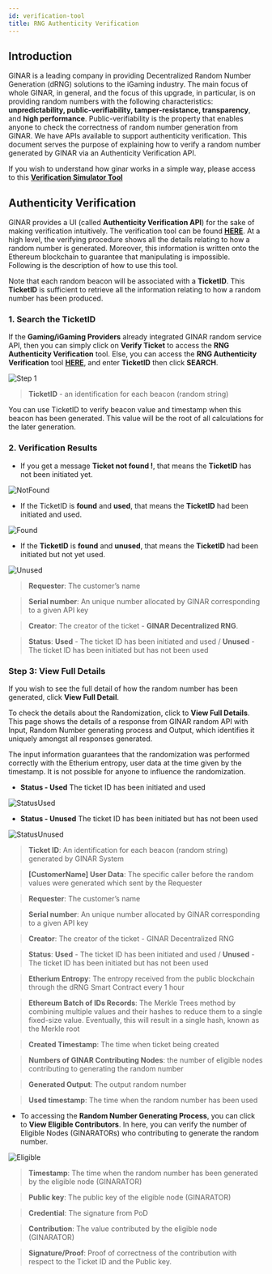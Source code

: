```yaml
---
id: verification-tool
title: RNG Authenticity Verification
---
```


## Introduction

GINAR is a leading company in providing Decentralized Random Number Generation (dRNG) solutions to the iGaming industry. The main focus of whole GINAR, in general, and the focus of this upgrade, in particular, is on providing random numbers with the following characteristics: **unpredictability, public-verifiability, tamper-resistance, transparency**, and **high performance**. Public-verifiability is the property that enables anyone to check the correctness of random number generation from GINAR. We have APIs available to support authenticity verification. This document serves the purpose of explaining how to verify a random number generated by GINAR via an Authenticity Verification API.

If you wish to understand how ginar works in a simple way, please access to this [**Verification Simulator Tool**](https://simulator.ginar.io/#/)


## Authenticity Verification

GINAR provides a UI (called **Authenticity Verification API**) for the sake of making verification intuitively. The verification tool can be found [**HERE**](https://blackbox.ginar.io). At a high level, the verifying procedure shows all the details relating to how a random number is generated. Moreover, this information is written onto the Ethereum blockchain to guarantee that manipulating is impossible. Following is the description of how to use this tool. 

Note that each random beacon will be associated with a **TicketID**. This **TicketID** is sufficient to retrieve all the information relating to how a random number has been produced. 

### 1. Search the TicketID

If the **Gaming/iGaming Providers** already integrated GINAR random service API, then you can simply click on **Verify Ticket** to access the **RNG Authenticity Verification** tool. Else, you can access the **RNG Authenticity Verification** tool [**HERE**](https://blackbox.ginar.io), and enter **TicketID** then click **SEARCH**. 

![Step 1](https://github.com/GINARTeam/docs/blob/master/docs/Verification-tool/Step%201.png?raw=true)

> **TicketID** - an identification for each beacon (random string) 

You can use TicketID to verify beacon value and timestamp when this beacon has been generated. This value will be the root of all calculations for the later generation.


### 2. Verification Results

- If you get a message **Ticket not found !**, that means the **TicketID** has not been initiated yet.

![NotFound](https://github.com/GINARTeam/docs/blob/master/docs/Verification-tool/TicketNot%20Found.png?raw=true)

- If the TicketID is **found** and **used**, that means the **TicketID** had been initiated and used.

![Found](https://github.com/GINARTeam/docs/blob/master/docs/Verification-tool/TicketFound.png?raw=true)

- If the **TicketID** is **found** and **unused**, that means the **TicketID** had been initiated but not yet used.

![Unused](https://github.com/GINARTeam/docs/blob/master/docs/Verification-tool/Status%20Unused.png?raw=true)

> **Requester**: The customer’s name

> **Serial number**: An unique number allocated by GINAR corresponding to a given API key

> **Creator**: The creator of the ticket - **GINAR Decentralized RNG**.

> **Status**: **Used** - The ticket ID has been initiated and used / **Unused** - The ticket ID has been initiated but has not been used

### Step 3: View Full Details

If you wish to see the full detail of how the random number has been generated, click **View Full Detail**.

To check the details about the Randomization, click to **View Full Details**. This page shows the details of a response from GINAR random API with Input, Random Number generating process and Output, which identifies it uniquely amongst all responses generated.

The input information guarantees that the randomization was performed correctly with the Etherium entropy, user data at the time given by the timestamp. It is not possible for anyone to influence the randomization.

- **Status - Used** The ticket ID has been initiated and used

![StatusUsed](https://github.com/GINARTeam/docs/blob/master/docs/Verification-tool/StatusUsed.png?raw=true)

- **Status - Unused** The ticket ID has been initiated but has not been used

![StatusUnused](https://github.com/GINARTeam/docs/blob/master/docs/Verification-tool/StatusUnused.png?raw=true)

> **Ticket ID**: An identification for each beacon (random string) generated by GINAR System

> **[CustomerName] User Data**: The specific caller before the random values were generated which sent by the Requester

> **Requester**: The customer’s name

> **Serial number**: An unique number allocated by GINAR corresponding to a given API key

> **Creator**: The creator of the ticket - GINAR Decentralized RNG

> **Status**: **Used** - The ticket ID has been initiated and used / **Unused** - The ticket ID has been initiated but has not been used

> **Etherium Entropy**: The entropy received from the public blockchain through the dRNG Smart Contract every 1 hour

> **Ethereum Batch of IDs Records**: The Merkle Trees method by combining multiple values and their hashes to reduce them to a single fixed-size value. Eventually, this will result in a single hash, known as the Merkle root

> **Created Timestamp**: The time when ticket being created

> **Numbers of GINAR Contributing Nodes**: the number of eligible nodes contributing to generating the random number

> **Generated Output**: The output random number

> **Used timestamp**: The time when the random number has been used

- To accessing the **Random Number Generating Process**, you can click to **View Eligible Contributors**. In here, you can verify the number of Eligible Nodes (GINARATORs) who contributing to generate the random number.

![Eligible](https://github.com/GINARTeam/docs/blob/master/docs/Verification-tool/Eligible.png?raw=true)

> **Timestamp**: The time when the random number has been generated by the eligible node (GINARATOR)

> **Public key**: The public key of the eligible node (GINARATOR)

> **Credential**: The signature from PoD

> **Contribution**: The value contributed by the eligible node (GINARATOR)

> **Signature/Proof**: Proof of correctness of the contribution with respect to the Ticket ID and the Public key.
